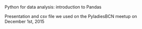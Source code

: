 Python for data analysis: introduction to Pandas

Presentation and csv file we used on the PyladiesBCN meetup on December 1st, 2015

